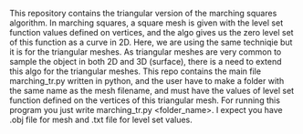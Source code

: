 This repository contains the triangular version of the marching squares algorithm. In marching squares, a square mesh is given with the level set function values defined on vertices, and the algo gives us the zero level set of this function as a curve in 2D. 
Here, we are using the same techniqie but it is for the triangular meshes. As triangular meshes are very common to sample the object in both 2D and 3D (surface), there is a need to extend this algo for the triangular meshes. 
This repo contains the main file marching_tr.py written in python, and the user have to make a folder with the same name as the mesh filename, and must have the values of level set function defined on the vertices of this triangular mesh. 
For running this program you just write marching_tr.py <folder_name>. I expect you have .obj file for mesh and .txt file for level set values. 
